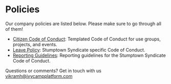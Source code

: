 Policies
========

Our company policies are listed below. Please make sure to go through all of them!

* [Citizen Code of Conduct](citizen_code_of_conduct.md): Templated Code of Conduct for use groups, projects, and events.
* [Leave Policy](leave_policy.md): Stumptown Syndicate specific Code of Conduct.
* [Reporting Guidelines](reporting_guidelines.md): Reporting guidelines for the Stumptown Syndicate Code of Conduct.

Questions or comments? Get in touch with us vikramh@ivycampplatform.com
